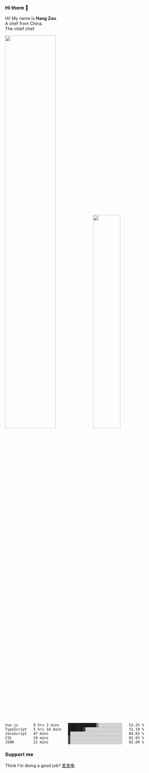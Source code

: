 ### Hi there 👋

Hi! My name is **Hang Zou**.  
A chef from China.  
The chief chef.

<img align="" width="57.5%" src="https://github-readme-stats.vercel.app/api?username=zouhangwithsweet&hide_title=true&hide_border=true&show_icons=true&include_all_commits=true&line_height=21" /><img align="" width="42.4%" src="https://github-readme-stats.vercel.app/api/top-langs/?username=zouhangwithsweet&hide_title=true&hide_border=true&layout=compact" />

<!--START_SECTION:waka-->

```text
Vue.js       9 hrs 3 mins    █████████████▒░░░░░░░░░░░   53.25 %
TypeScript   5 hrs 18 mins   ███████▓░░░░░░░░░░░░░░░░░   31.19 %
JavaScript   47 mins         █░░░░░░░░░░░░░░░░░░░░░░░░   04.65 %
CSS          29 mins         ▓░░░░░░░░░░░░░░░░░░░░░░░░   02.92 %
JSON         21 mins         ▓░░░░░░░░░░░░░░░░░░░░░░░░   02.09 %
```

<!--END_SECTION:waka-->

### Support me

Think I'm doing a good job? [爱发电](https://afdian.net/@zouhangsweet)
